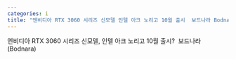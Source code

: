 ```yaml
---
categories: i
title: "엔비디아 RTX 3060 시리즈 신모델 인텔 아크 노리고 10월 출시  보드나라 Bodnara"
---
```

엔비디아 RTX 3060 시리즈 신모델, 인텔 아크 노리고 10월 출시?&nbsp;&nbsp;보드나라 (Bodnara)